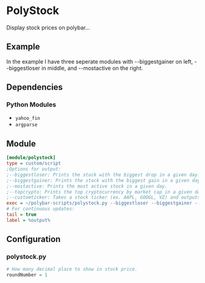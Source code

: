 # PolyStock
Display stock prices on polybar...

## Example

In the example I have three seperate modules with --biggestgainer on left, --biggestloser in middle, and --mostactive on the right.
## Dependencies

### Python Modules
* `yahoo_fin`
* `argparse`

## Module
```ini
[module/polystock]
type = custom/script
;Options for output:
;--biggestloser: Prints the stock with the biggest drop in a given day.
;--biggestgainer: Prints the stock with the biggest gain in a given day.
;--mostactive: Prints the most active stock in a given day.
;--topcrypto: Prints the top cryptocurrency by market cap in a given day.
;--customticker: Takes a stock ticker (ex. AAPL, GOOGL, VZ) and outputs the live price of that stock.
exec = ~/polybar-scripts/polystock.py --biggestloser --biggestgainer --mostactive --topcrypto --customticker AAPL
# For continuous updates:
tail = true
label = %output%
```

## Configuration

### polystock.py

```python
# How many decimal place to show in stock price.
roundNumber = 1
```




